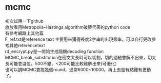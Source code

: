 # mcmc
初次試用一下github  
放放看用Metropolis–Hastings algorithm破替代密的python code  
有參考網路上其他篇  
F_ref.txt是reference text 主要用來獲得長度2字串的出現頻率，可以自行更改參考其他referencetext  
rd_encrypt.py是一開始生成隨機decoding function  
MCMC_break_substitution在密文太長時可以切割，切的過短會解不出來，切太長可能會溢位。500不錯、<200可能比較難解出來(可優化)  
也可以調MCMC要跑幾個round，通常6000~10000，再上去是有點難有更動了。
